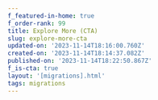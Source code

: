```yaml
---
f_featured-in-home: true
f_order-rank: 99
title: Explore More (CTA)
slug: explore-more-cta
updated-on: '2023-11-14T18:16:00.760Z'
created-on: '2023-11-14T18:14:37.082Z'
published-on: '2023-11-14T18:22:50.867Z'
f_is-cta: true
layout: '[migrations].html'
tags: migrations
---
```



